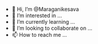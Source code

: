 - 👋 Hi, I’m @Maraganikesava
- 👀 I’m interested in ...
- 🌱 I’m currently learning ...
- 💞️ I’m looking to collaborate on ...
- 📫 How to reach me ...

<!---
Maraganikesava/Maraganikesava is a ✨ special ✨ repository because its `README.md` (this file) appears on your GitHub profile.
You can click the Preview link to take a look at your changes.
--->
